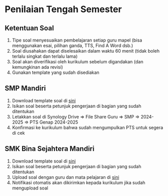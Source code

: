 # Penilaian Tengah Semester

## Ketentuan Soal

1. Tipe soal menyesuaikan pembelajaran setiap guru mapel (bisa menggunakan esai, pilihan ganda, TTS, Find A Word dsb.)
2. Soal diusahakan dapat diselesaikan dalam waktu 60 menit (tidak boleh terlalu singkat dan terlalu lama)
3. Soal akan diverifikasi oleh kurikulum sebelum digandakan (dan kemungkinan ada revisi)
4. Gunakan template yang sudah disediakan

## SMP Mandiri

1. Download template soal di [sini](https://drive.google.com/u/0/uc?id=1KVnF76M8zGuh1OJ-XhKIpvq0BUBmpUYA&export=download)
2. Isikan soal beserta petunjuk pengerjaan di bagian yang sudah ditentukan
3. Letakkan soal di Synology Drive => File Share Guru => SMP => 2024-2025 => PTS Genap 2024-2025
4. Konfirmasi ke kurikulum bahwa sudah mengumpulkan PTS untuk segera di cek

## SMK Bina Sejahtera Mandiri

1. Download template soal di [sini](https://drive.google.com/u/0/uc?id=1a8ZPEy0uKgJ6H96rw751XXRB-4s7r809&export=download)
2. Isikan soal beserta petunjuk pengerjaan di bagian yang sudah ditentukan
3. Upload soal dengan guru dan mata pelajaran di [sini](https://forms.gle/zQtSC1PUct8zTARv6)
4. Notifikasi otomatis akan dikirimkan kepada kurikulum jika sudah mengupload soal